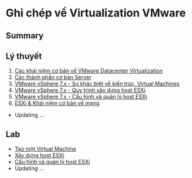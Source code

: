 <h1> Ghi chép về Virtualization VMware </h1>


<H2> Summary</h2>

## Lý thuyết
1. [Các khái niệm cơ bản về VMware Datacenter Virtualization](Docs/Basic/1-Basics.md)
2. [Các thành phần cơ bản Server](Docs/Basic/2-Basic-Server-Fundamentals.md)
3. [VMware vSphere 7.x - Sự khác biệt về kiến trúc, Virtual Machines](Docs/vSphere-7.x/1-Architectural-Differences&Virtual-Machines.md)
4. [VMware vSphere 7.x - Quy trình xây dựng host ESXi](Docs/vSphere-7.x/2-ESXi-Host-Build-Procedure.md)
5. [VMware vSphere 7.x - Cấu hình và quản lý host ESXi](Docs/vSphere-7.x/3-ESXi-Host-Configuration&Management.md)
6. [ESXi & Khái niệm cơ bản về mạng](Docs/vSphere-7.x/4-ESXi&Basics-of-Networking.md)
- Updating ...
## Lab

- [Tạo một Virtual Machine](Lab/1-Creating-a-VM.md)
- [Xây dựng host ESXi](Lab/2-ESXi-Host-Build-Procedure.md)
- [Cấu hình và quản lý host ESXi](Lab/3-Config&Management-host-ESXi.md)
- Updating ...